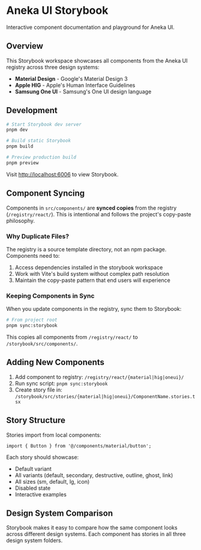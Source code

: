 # Aneka UI Storybook

Interactive component documentation and playground for Aneka UI.

## Overview

This Storybook workspace showcases all components from the Aneka UI registry across three design systems:
- **Material Design** - Google's Material Design 3
- **Apple HIG** - Apple's Human Interface Guidelines
- **Samsung One UI** - Samsung's One UI design language

## Development

```bash
# Start Storybook dev server
pnpm dev

# Build static Storybook
pnpm build

# Preview production build
pnpm preview
```

Visit [http://localhost:6006](http://localhost:6006) to view Storybook.

## Component Syncing

Components in `src/components/` are **synced copies** from the registry (`/registry/react/`). This is intentional and follows the project's copy-paste philosophy.

### Why Duplicate Files?

The registry is a source template directory, not an npm package. Components need to:
1. Access dependencies installed in the storybook workspace
2. Work with Vite's build system without complex path resolution
3. Maintain the copy-paste pattern that end users will experience

### Keeping Components in Sync

When you update components in the registry, sync them to Storybook:

```bash
# From project root
pnpm sync:storybook
```

This copies all components from `/registry/react/` to `/storybook/src/components/`.

## Adding New Components

1. Add component to registry: `/registry/react/{material|hig|oneui}/`
2. Run sync script: `pnpm sync:storybook`
3. Create story file in: `/storybook/src/stories/{material|hig|oneui}/ComponentName.stories.tsx`

## Story Structure

Stories import from local components:

```tsx
import { Button } from '@/components/material/button';
```

Each story should showcase:
- Default variant
- All variants (default, secondary, destructive, outline, ghost, link)
- All sizes (sm, default, lg, icon)
- Disabled state
- Interactive examples

## Design System Comparison

Storybook makes it easy to compare how the same component looks across different design systems. Each component has stories in all three design system folders.

